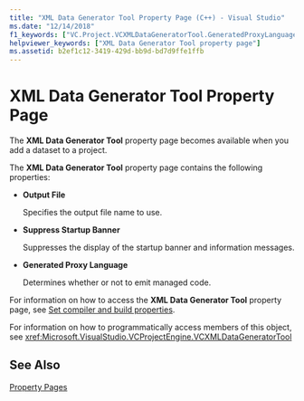 ```yaml
---
title: "XML Data Generator Tool Property Page (C++) - Visual Studio"
ms.date: "12/14/2018"
f1_keywords: ["VC.Project.VCXMLDataGeneratorTool.GeneratedProxyLanguage", "VC.Project.VCXMLDataGeneratorTool.Output", "VC.Project.VCXMLDataGeneratorTool.SuppressStartupBanner"]
helpviewer_keywords: ["XML Data Generator Tool property page"]
ms.assetid: b2ef1c12-3419-429d-bb9d-bd7d9ffe1ffb
---
```

# XML Data Generator Tool Property Page

The **XML Data Generator Tool** property page becomes available when you add a dataset to a project.

The **XML Data Generator Tool** property page contains the following properties:

- **Output File**

   Specifies the output file name to use.

- **Suppress Startup Banner**

   Suppresses the display of the startup banner and information messages.

- **Generated Proxy Language**

   Determines whether or not to emit managed code.

For information on how to access the **XML Data Generator Tool** property page, see [Set compiler and build properties](../working-with-project-properties.md).

For information on how to programmatically access members of this object, see <xref:Microsoft.VisualStudio.VCProjectEngine.VCXMLDataGeneratorTool>

## See Also

[Property Pages](property-pages-visual-cpp.md)